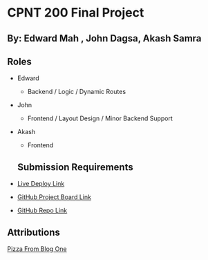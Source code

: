 # CPNT 200 Final Project

## By: Edward Mah , John Dagsa, Akash Samra

## Roles

- Edward 
  - Backend / Logic / Dynamic Routes

- John 
  - Frontend / Layout Design / Minor Backend Support

- Akash
  - Frontend

   ## Submission Requirements 

- [Live Deploy Link](https://cpnt-200-final-git-main-edwardm825-gmailcom.vercel.app/)
- [GitHub Project Board Link](https://github.com/users/edwardm8/projects/3/views/1)
- [GitHub Repo Link](https://github.com/edwardm8/cpnt-200-final)

## Attributions

[Pizza From Blog One](https://en.wikipedia.org/wiki/Pizza#/media/File:Pizza_slice_icon.png)